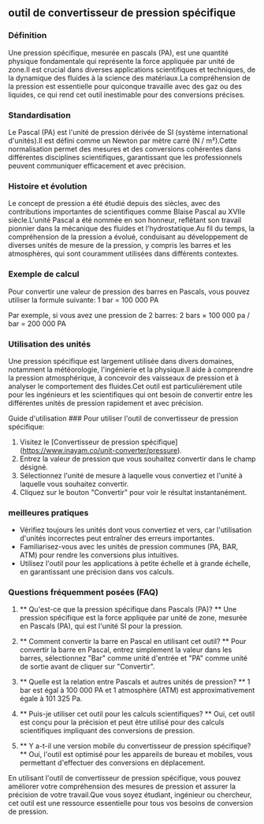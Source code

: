 ## outil de convertisseur de pression spécifique

### Définition
Une pression spécifique, mesurée en pascals (PA), est une quantité physique fondamentale qui représente la force appliquée par unité de zone.Il est crucial dans diverses applications scientifiques et techniques, de la dynamique des fluides à la science des matériaux.La compréhension de la pression est essentielle pour quiconque travaille avec des gaz ou des liquides, ce qui rend cet outil inestimable pour des conversions précises.

### Standardisation
Le Pascal (PA) est l'unité de pression dérivée de SI (système international d'unités).Il est défini comme un Newton par mètre carré (N / m²).Cette normalisation permet des mesures et des conversions cohérentes dans différentes disciplines scientifiques, garantissant que les professionnels peuvent communiquer efficacement et avec précision.

### Histoire et évolution
Le concept de pression a été étudié depuis des siècles, avec des contributions importantes de scientifiques comme Blaise Pascal au XVIIe siècle.L'unité Pascal a été nommée en son honneur, reflétant son travail pionnier dans la mécanique des fluides et l'hydrostatique.Au fil du temps, la compréhension de la pression a évolué, conduisant au développement de diverses unités de mesure de la pression, y compris les barres et les atmosphères, qui sont couramment utilisées dans différents contextes.

### Exemple de calcul
Pour convertir une valeur de pression des barres en Pascals, vous pouvez utiliser la formule suivante:
1 bar = 100 000 PA

Par exemple, si vous avez une pression de 2 barres:
2 bars × 100 000 pa / bar = 200 000 PA

### Utilisation des unités
Une pression spécifique est largement utilisée dans divers domaines, notamment la météorologie, l'ingénierie et la physique.Il aide à comprendre la pression atmosphérique, à concevoir des vaisseaux de pression et à analyser le comportement des fluides.Cet outil est particulièrement utile pour les ingénieurs et les scientifiques qui ont besoin de convertir entre les différentes unités de pression rapidement et avec précision.

Guide d'utilisation ###
Pour utiliser l'outil de convertisseur de pression spécifique:
1. Visitez le [Convertisseur de pression spécifique] (https://www.inayam.co/unit-converter/pressure).
2. Entrez la valeur de pression que vous souhaitez convertir dans le champ désigné.
3. Sélectionnez l'unité de mesure à laquelle vous convertiez et l'unité à laquelle vous souhaitez convertir.
4. Cliquez sur le bouton "Convertir" pour voir le résultat instantanément.

### meilleures pratiques
- Vérifiez toujours les unités dont vous convertiez et vers, car l'utilisation d'unités incorrectes peut entraîner des erreurs importantes.
- Familiarisez-vous avec les unités de pression communes (PA, BAR, ATM) pour rendre les conversions plus intuitives.
- Utilisez l'outil pour les applications à petite échelle et à grande échelle, en garantissant une précision dans vos calculs.

### Questions fréquemment posées (FAQ)

1. ** Qu'est-ce que la pression spécifique dans Pascals (PA)? **
Une pression spécifique est la force appliquée par unité de zone, mesurée en Pascals (PA), qui est l'unité SI pour la pression.

2. ** Comment convertir la barre en Pascal en utilisant cet outil? **
Pour convertir la barre en Pascal, entrez simplement la valeur dans les barres, sélectionnez "Bar" comme unité d'entrée et "PA" comme unité de sortie avant de cliquer sur "Convertir".

3. ** Quelle est la relation entre Pascals et autres unités de pression? **
1 bar est égal à 100 000 PA et 1 atmosphère (ATM) est approximativement égale à 101 325 Pa.

4. ** Puis-je utiliser cet outil pour les calculs scientifiques? **
Oui, cet outil est conçu pour la précision et peut être utilisé pour des calculs scientifiques impliquant des conversions de pression.

5. ** Y a-t-il une version mobile du convertisseur de pression spécifique? **
Oui, l'outil est optimisé pour les appareils de bureau et mobiles, vous permettant d'effectuer des conversions en déplacement.

En utilisant l'outil de convertisseur de pression spécifique, vous pouvez améliorer votre compréhension des mesures de pression et assurer la précision de votre travail.Que vous soyez étudiant, ingénieur ou chercheur, cet outil est une ressource essentielle pour tous vos besoins de conversion de pression.